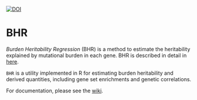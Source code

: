 [![DOI](https://zenodo.org/badge/511173381.svg)](https://zenodo.org/badge/latestdoi/511173381)
# BHR
*Burden Heritability Regression* (BHR) is a method to estimate the heritability explained by mutational burden in each gene. BHR is described in detail in [here](https://www.medrxiv.org/content/10.1101/2022.07.06.22277335v1). 

`BHR` is a utility implemented in R for estimating burden heritability and derived quantities, including gene set enrichments and genetic correlations.

For documentation, please see the [wiki](https://github.com/ajaynadig/bhr/wiki).
